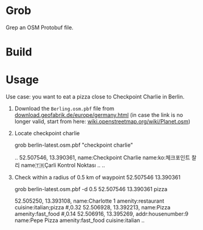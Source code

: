 # Grob

Grep an OSM Protobuf file. 



# Build





# Usage

Use case: you want to eat a pizza close to Checkpoint Charlie in Berlin.

1) Download the `Berling.osm.pbf` file from [download.geofabrik.de/europe/germany.html](http://download.geofabrik.de/europe/germany.html) (in case the link is no longer valid, start from here: [wiki.openstreetmap.org/wiki/Planet.osm](http://wiki.openstreetmap.org/wiki/Planet.osm)) 

2) Locate checkpoint charlie

    grob berlin-latest.osm.pbf "checkpoint charlie"

    ..
    52.507546, 13.390361,  name:Checkpoint Charlie name:ko:체크포인트 찰리 name:tr:Çarli Kontrol Noktası ..
    ..

3) Check within a radius of 0.5 km of waypoint 52.507546 13.390361 

    grob berlin-latest.osm.pbf -d 0.5 52.507546 13.390361 pizza

    52.505250, 13.393108,  name:Charlotte 1 amenity:restaurant cuisine:italian;pizza #,0.32
    52.506928, 13.392213,  name:Pizza amenity:fast_food #,0.14
    52.506916, 13.395269,  addr:housenumber:9 name:Pepe Pizza amenity:fast_food cuisine:italian .. 



